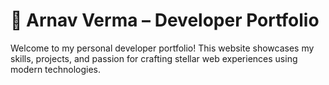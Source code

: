 # 🚀 Arnav Verma – Developer Portfolio

Welcome to my personal developer portfolio! This website showcases my skills, projects, and passion for crafting stellar web experiences using modern technologies.


